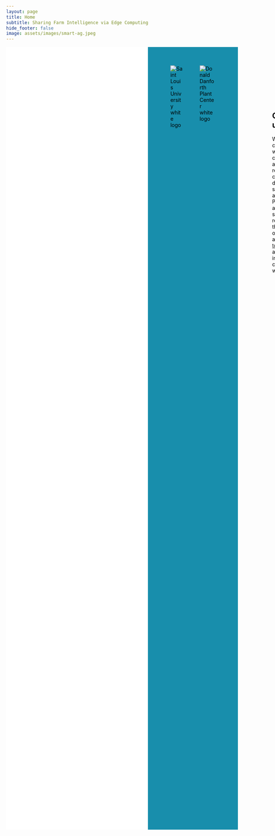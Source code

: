 ```yaml
---
layout: page
title: Home
subtitle: Sharing Farm Intelligence via Edge Computing
hide_footer: false
image: assets/images/smart-ag.jpeg
---
```

<style>
  .container {
    max-width: none !important;
  }

  .navbar > .container .navbar-brand, .container > .navbar .navbar-brand {
    margin-left: 5%;
  }

  .text {
    padding: 9rem 4.5rem;
  }

    /* Default styles for all screen sizes */
  .text-highlight {
    padding: 9rem 4.5rem;
    width: 40%; /* Relative width for larger screens */
    min-width: 200px; /* Minimum width to prevent excessive narrowing */
  }

  /* Apply styles for screens with a maximum width of 768px (adjust the value as needed) */
  @media (max-width: 768px) {
    .text-highlight {
      padding: 9rem 4.5rem;
      width: 100%; /* Use full width on smaller screens */
      min-width: auto; /* Remove minimum width */
    }
  }

  .section {
    padding: 0px;
  }

  .container {
    margin: 0 auto;
  }

  .image-background {
    background-repeat: no-repeat;
    background-size: cover;
    padding: 0px; /* Adjust the padding as needed */
    color: white; /* Text color for legibility */
  }

  .white-background {
    background-color: white;
    background-size: cover;
    padding: 0px; /* Adjust the padding as needed */
    color: black;
  }

  .background {
    background-color: #188eac;
    padding: 50px; /* Adjust the padding as needed */
  }

/* Apply styles for screens with a minimum width of 1200px (adjust the value as needed) */
@media (min-width: 1200px) {
  .video-container {
    margin-right: 15%; 
    padding-top: 3rem; 
    padding-bottom: 3rem;  }
}

</style>
<div class="heading-center white-background">
  <div class="columns">
    <div class="column is-two-thirds">
      <div class="text">
        <h2 class="title is-3">Welcome</h2>
        The Sharing Farm Intelligence project.

        More than 10 researchers involved in developing solutions to improve agriculture and food production in the context of climate change and population growth. The project is funded by the <a href="https://www.nsf.gov/">NSF</a>.
      </div>
    </div>
    <div class="column is-one-third">
      <div class="video-container">
        <iframe width="100%" height="315" src="https://www.youtube.com/embed/99mV_EAidtk?si=G4p_7kq-oBPTMIJi" title="YouTube video player" frameborder="0" allow="accelerometer; autoplay; clipboard-write; encrypted-media; gyroscope; picture-in-picture; web-share" allowfullscreen></iframe>
      </div>
    </div>
  </div>
</div>

<div class="heading-center image-background" style="background-image: url('../assets/images/gallery/members2.jpg'); background-size: cover;">
  <div class="text-highlight">
  <h2 class="title is-3" style="color: white;">Collaboration</h2>
    The partnership between a plant science center, a remote sensing lab, and a computer science department is a unique opportunity to develop innovative solutions in the field of agriculture.
  </div>
</div>

<div class="background">
  <div class="columns is-centered">
    <div class="column is-half">
      <div class="is-flex is-vcentered is-hcentered" style="padding: 0% 20%">
        <img src="../assets/images/slu.png" alt="Saint Louis University white logo">
      </div>
    </div>
    <div class="column is-half">
      <div class="is-flex is-vcentered is-hcentered" style="padding: 0% 20%">
        <img src="../assets/images/donald.png" alt="Donald Danforth Plant Center white logo">
      </div>
    </div>
  </div>
</div>

<div class="heading-center image-background" style="background-image: url('../assets/images/gallery/members.jpg'); background-size: cover; color: black;">
  <div class="text">
    <h2 class="title is-3">Contact us</h2>
    We also collaborate with companies and other research centers to develop new solutions for agriculture. Please take a look at the source code related to this project on <a href="https://github.com/CPS-SmartFarm">GitHub</a>, and <a href="mailto:flavio.esposito@slu.edu">get in touch</a> if you are interested in collaborating with us.
  </div>
</div>

